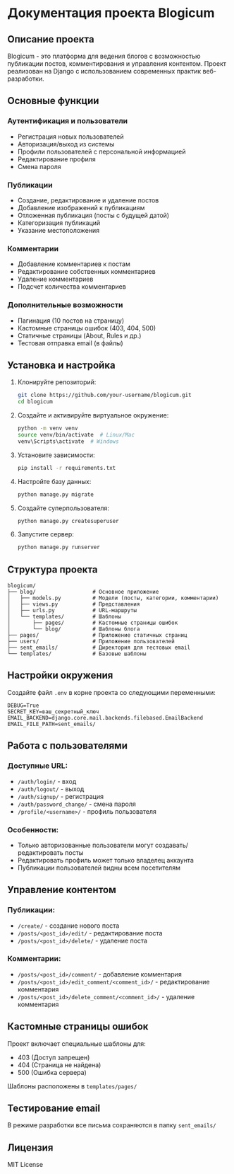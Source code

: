# Документация проекта Blogicum

## Описание проекта

Blogicum - это платформа для ведения блогов с возможностью публикации постов, комментирования и управления контентом. Проект реализован на Django с использованием современных практик веб-разработки.

## Основные функции

### Аутентификация и пользователи
- Регистрация новых пользователей
- Авторизация/выход из системы
- Профили пользователей с персональной информацией
- Редактирование профиля
- Смена пароля

### Публикации
- Создание, редактирование и удаление постов
- Добавление изображений к публикациям
- Отложенная публикация (посты с будущей датой)
- Категоризация публикаций
- Указание местоположения

### Комментарии
- Добавление комментариев к постам
- Редактирование собственных комментариев
- Удаление комментариев
- Подсчет количества комментариев

### Дополнительные возможности
- Пагинация (10 постов на страницу)
- Кастомные страницы ошибок (403, 404, 500)
- Статичные страницы (About, Rules и др.)
- Тестовая отправка email (в файлы)

## Установка и настройка

1. Клонируйте репозиторий:
   ```bash
   git clone https://github.com/your-username/blogicum.git
   cd blogicum
   ```

2. Создайте и активируйте виртуальное окружение:
   ```bash
   python -m venv venv
   source venv/bin/activate  # Linux/Mac
   venv\Scripts\activate  # Windows
   ```

3. Установите зависимости:
   ```bash
   pip install -r requirements.txt
   ```

4. Настройте базу данных:
   ```bash
   python manage.py migrate
   ```

5. Создайте суперпользователя:
   ```bash
   python manage.py createsuperuser
   ```

6. Запустите сервер:
   ```bash
   python manage.py runserver
   ```

## Структура проекта

```
blogicum/
├── blog/                  # Основное приложение
│   ├── models.py          # Модели (посты, категории, комментарии)
│   ├── views.py           # Представления
│   ├── urls.py            # URL-маршруты
│   └── templates/         # Шаблоны
│       ├── pages/         # Кастомные страницы ошибок
│       └── blog/          # Шаблоны блога
├── pages/                 # Приложение статичных страниц
├── users/                 # Приложение пользователей
├── sent_emails/           # Директория для тестовых email
└── templates/             # Базовые шаблоны
```

## Настройки окружения

Создайте файл `.env` в корне проекта со следующими переменными:

```
DEBUG=True
SECRET_KEY=ваш_секретный_ключ
EMAIL_BACKEND=django.core.mail.backends.filebased.EmailBackend
EMAIL_FILE_PATH=sent_emails/
```

## Работа с пользователями

### Доступные URL:
- `/auth/login/` - вход
- `/auth/logout/` - выход
- `/auth/signup/` - регистрация
- `/auth/password_change/` - смена пароля
- `/profile/<username>/` - профиль пользователя

### Особенности:
- Только авторизованные пользователи могут создавать/редактировать посты
- Редактировать профиль может только владелец аккаунта
- Публикации пользователей видны всем посетителям

## Управление контентом

### Публикации:
- `/create/` - создание нового поста
- `/posts/<post_id>/edit/` - редактирование поста
- `/posts/<post_id>/delete/` - удаление поста

### Комментарии:
- `/posts/<post_id>/comment/` - добавление комментария
- `/posts/<post_id>/edit_comment/<comment_id>/` - редактирование комментария
- `/posts/<post_id>/delete_comment/<comment_id>/` - удаление комментария

## Кастомные страницы ошибок

Проект включает специальные шаблоны для:
- 403 (Доступ запрещен)
- 404 (Страница не найдена)
- 500 (Ошибка сервера)

Шаблоны расположены в `templates/pages/`

## Тестирование email

В режиме разработки все письма сохраняются в папку `sent_emails/`

## Лицензия

MIT License
